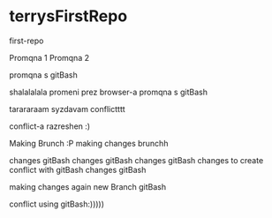 # terrysFirstRepo
first-repo

Promqna 1 
Promqna 2

promqna s gitBash

shalalalala
promeni prez browser-a
promqna s gitBash

tarararaam syzdavam conflictttt

conflict-a razreshen :) 

Making Brunch :P 
making changes brunchh

changes gitBash
changes gitBash
changes gitBash
changes to create conflict with gitBash
changes gitBash


making changes again new Branch gitBash

conflict using gitBash:)))))
